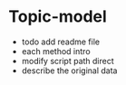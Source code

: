 # Topic-model

- todo add readme file 
- each method intro
- modify script path direct
- describe the original data
